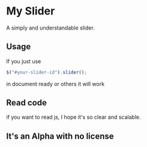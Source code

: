 # My Slider
A simply and understandable slider.
## Usage
If you just use
```javascript
$("#your-slider-id").slider();
```
in document ready or others it will work
## Read code
if you want to read js, I hope it's so clear and scalable.
## It's an Alpha with no license
